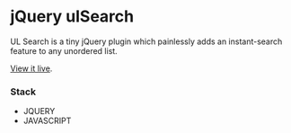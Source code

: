jQuery ulSearch
============

UL Search is a tiny jQuery plugin which painlessly adds an instant-search feature to any unordered list.    

[View it live](http://wpb.org/city-services).

### Stack
* JQUERY
* JAVASCRIPT
